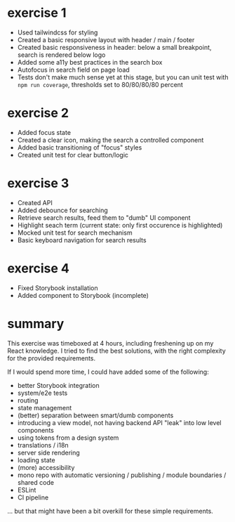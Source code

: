 # exercise 1

- Used tailwindcss for styling
- Created a basic responsive layout with header / main / footer
- Created basic responsiveness in header: below a small breakpoint, search is rendered below logo
- Added some a11y best practices in the search box
- Autofocus in search field on page load
- Tests don't make much sense yet at this stage, but you can unit test with `npm run coverage`, thresholds set to 80/80/80/80 percent


# exercise 2

- Added focus state
- Created a clear icon, making the search a controlled component
- Added basic transitioning of "focus" styles
- Created unit test for clear button/logic

# exercise 3

- Created API
- Added debounce for searching
- Retrieve search results, feed them to "dumb" UI component
- Highlight seach term (current state: only first occurence is highlighted)
- Mocked unit test for search mechanism
- Basic keyboard navigation for search results

# exercise 4

- Fixed Storybook installation
- Added component to Storybook (incomplete)


# summary

This exercise was timeboxed at 4 hours, including freshening up on my React knowledge. I tried to find the best solutions, with the right complexity for the provided requirements.

If I would spend more time, I could have added some of the following:

- better Storybook integration
- system/e2e tests
- routing
- state management
- (better) separation between smart/dumb components
- introducing a view model, not having backend API "leak" into low level components
- using tokens from a design system
- translations / i18n
- server side rendering
- loading state
- (more) accessibility 
- mono repo with automatic versioning / publishing / module boundaries / shared code
- ESLint
- CI pipeline

... but that might have been a bit overkill for these simple requirements.